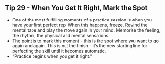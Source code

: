 ## Tip 29 - When You Get It Right, Mark the Spot 

- One of the most fulfilling moments of a practice session is when you have your first perfect rep. When this happens, freeze. Rewind the mental tape and play the move again in your mind. Memorize the feeling, the rhythm, the physical and mental sensations.
- The point is to mark this moment - this is the spot where you want to go again and again. This is not the finish - it’s the new starting line for perfecting the skill until it becomes automatic.
- “Practice begins when you get it right.” 